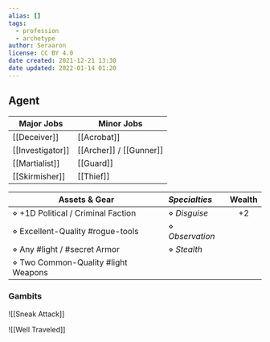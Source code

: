 ```yaml
---
alias: []
tags:
  - profession
  - archetype
author: Seraaron
license: CC BY 4.0
date created: 2021-12-21 13:30
date updated: 2022-01-14 01:20
---
```


## Agent

| Major Jobs       | Minor Jobs              |
| ---------------- | ----------------------- |
| [[Deceiver]]     | [[Acrobat]]             |
| [[Investigator]] | [[Archer]] / [[Gunner]] |
| [[Martialist]]   | [[Guard]]               |
| [[Skirmisher]]   | [[Thief]]               |

| Assets & Gear                       | _Specialties_   | Wealth |
| ----------------------------------- | :-------------- | :----: |
| ⋄ +1D Political / Criminal Faction  | ⋄ _Disguise_    |   +2   |
| ⋄ Excellent-Quality #rogue-tools    | ⋄ _Observation_ |        |
| ⋄ Any #light / #secret Armor        | ⋄ _Stealth_     |        |
| ⋄ Two Common-Quality #light Weapons |                 |        |

### Gambits

![[Sneak Attack]]

![[Well Traveled]]
